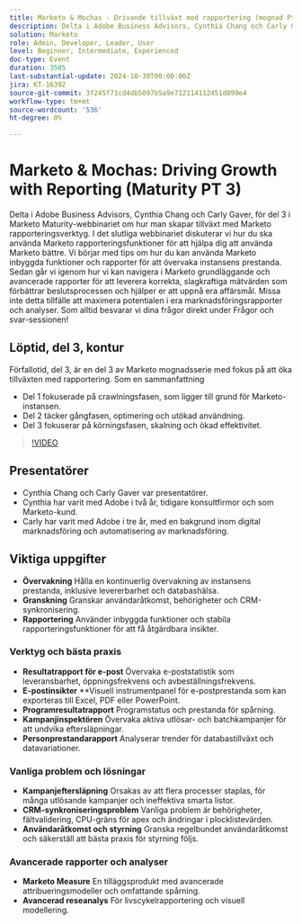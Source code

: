 ```yaml
---
title: Marketo & Mochas - Drivande tillväxt med rapportering (mognad Pt 3)
description: Delta i Adobe Business Advisors, Cynthia Chang och Carly Gaver, för del 3 i Marketo Maturity-webbinariet om hur man skapar tillväxt med Marketo rapporteringsverktyg. I det slutliga webbinariet diskuterar vi hur du ska använda Marketo rapporteringsfunktioner för att hjälpa dig att använda Marketo bättre. Vi börjar med tips om hur du kan använda Marketo inbyggda funktioner och rapporter för att övervaka instansens prestanda. Sedan går vi igenom hur vi kan navigera i Marketo grundläggande och avancerade rapporter för att leverera korrekta, slagkraftiga mätvärden som förbättrar beslutsprocessen och hjälper er att uppnå era affärsmål. Missa inte detta tillfälle att maximera potentialen i era marknadsföringsrapporter och analyser. Som alltid besvarar vi dina frågor direkt under Frågor och svar-sessionen!
solution: Marketo
role: Admin, Developer, Leader, User
level: Beginner, Intermediate, Experienced
doc-type: Event
duration: 3505
last-substantial-update: 2024-10-30T00:00:00Z
jira: KT-16392
source-git-commit: 3f245f71cd4db5097b5a9e712114112451d899e4
workflow-type: tm+mt
source-wordcount: '536'
ht-degree: 0%

---
```



# Marketo &amp; Mochas: Driving Growth with Reporting (Maturity PT 3)

Delta i Adobe Business Advisors, Cynthia Chang och Carly Gaver, för del 3 i Marketo Maturity-webbinariet om hur man skapar tillväxt med Marketo rapporteringsverktyg. I det slutliga webbinariet diskuterar vi hur du ska använda Marketo rapporteringsfunktioner för att hjälpa dig att använda Marketo bättre. Vi börjar med tips om hur du kan använda Marketo inbyggda funktioner och rapporter för att övervaka instansens prestanda. Sedan går vi igenom hur vi kan navigera i Marketo grundläggande och avancerade rapporter för att leverera korrekta, slagkraftiga mätvärden som förbättrar beslutsprocessen och hjälper er att uppnå era affärsmål. Missa inte detta tillfälle att maximera potentialen i era marknadsföringsrapporter och analyser. Som alltid besvarar vi dina frågor direkt under Frågor och svar-sessionen!

## Löptid, del 3, kontur

Förfallotid, del 3, är en del 3 av Marketo mognadsserie med fokus på att öka tillväxten med rapportering. Som en sammanfattning

* Del 1 fokuserade på crawlningsfasen, som ligger till grund för Marketo-instansen.
* Del 2 täcker gångfasen, optimering och utökad användning.
* Del 3 fokuserar på körningsfasen, skalning och ökad effektivitet.

>[!VIDEO](https://video.tv.adobe.com/v/3435407/?learn=on)

## Presentatörer

* Cynthia Chang och Carly Gaver var presentatörer.
* Cynthia har varit med Adobe i två år, tidigare konsultfirmor och som Marketo-kund.
* Carly har varit med Adobe i tre år, med en bakgrund inom digital marknadsföring och automatisering av marknadsföring.

## Viktiga uppgifter

* **Övervakning** Hålla en kontinuerlig övervakning av instansens prestanda, inklusive levererbarhet och databashälsa.
* **Granskning** Granskar användaråtkomst, behörigheter och CRM-synkronisering.
* **Rapportering** Använder inbyggda funktioner och stabila rapporteringsfunktioner för att få åtgärdbara insikter.

### Verktyg och bästa praxis

* **Resultatrapport för e-post** Övervaka e-poststatistik som leveransbarhet, öppningsfrekvens och avbeställningsfrekvens.
* **E-postinsikter** **Visuell instrumentpanel för e-postprestanda som kan exporteras till Excel, PDF eller PowerPoint.
* **Programresultatrapport** Programstatus och prestanda för spårning.
* **Kampanjinspektören** Övervaka aktiva utlösar- och batchkampanjer för att undvika eftersläpningar.
* **Personprestandarapport** Analyserar trender för databastillväxt och datavariationer.

### Vanliga problem och lösningar

* **Kampanjeftersläpning** Orsakas av att flera processer staplas, för många utlösande kampanjer och ineffektiva smarta listor.
* **CRM-synkroniseringsproblem** Vanliga problem är behörigheter, fältvalidering, CPU-gräns för apex och ändringar i plocklistevärden.
* **Användaråtkomst och styrning** Granska regelbundet användaråtkomst och säkerställ att bästa praxis för styrning följs.

### Avancerade rapporter och analyser

* **Marketo Measure** En tilläggsprodukt med avancerade attribueringsmodeller och omfattande spårning.
* **Avancerad reseanalys** För livscykelrapportering och visuell modellering.